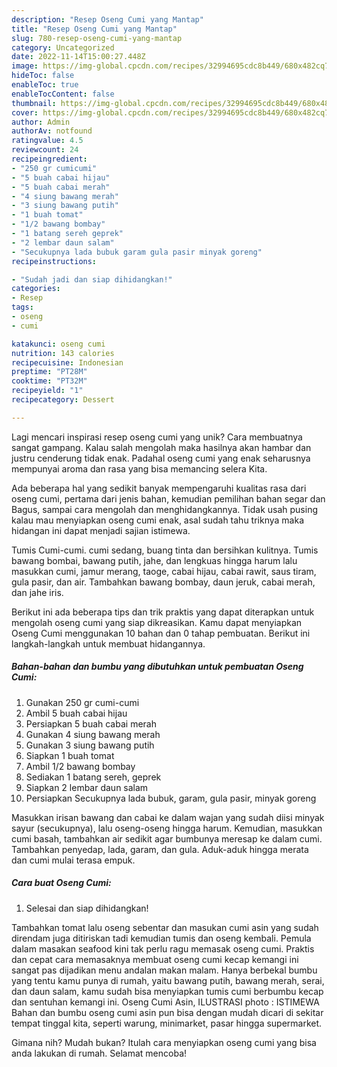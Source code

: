 ```yaml
---
description: "Resep Oseng Cumi yang Mantap"
title: "Resep Oseng Cumi yang Mantap"
slug: 780-resep-oseng-cumi-yang-mantap
category: Uncategorized
date: 2022-11-14T15:00:27.448Z
image: https://img-global.cpcdn.com/recipes/32994695cdc8b449/680x482cq70/oseng-cumi-foto-resep-utama.jpg
hideToc: false
enableToc: true
enableTocContent: false
thumbnail: https://img-global.cpcdn.com/recipes/32994695cdc8b449/680x482cq70/oseng-cumi-foto-resep-utama.jpg
cover: https://img-global.cpcdn.com/recipes/32994695cdc8b449/680x482cq70/oseng-cumi-foto-resep-utama.jpg
author: Admin
authorAv: notfound
ratingvalue: 4.5
reviewcount: 24
recipeingredient:
- "250 gr cumicumi"
- "5 buah cabai hijau"
- "5 buah cabai merah"
- "4 siung bawang merah"
- "3 siung bawang putih"
- "1 buah tomat"
- "1/2 bawang bombay"
- "1 batang sereh geprek"
- "2 lembar daun salam"
- "Secukupnya lada bubuk garam gula pasir minyak goreng"
recipeinstructions:

- "Sudah jadi dan siap dihidangkan!"
categories:
- Resep
tags:
- oseng
- cumi

katakunci: oseng cumi 
nutrition: 143 calories
recipecuisine: Indonesian
preptime: "PT28M"
cooktime: "PT32M"
recipeyield: "1"
recipecategory: Dessert

---
```





Lagi mencari inspirasi resep oseng cumi yang unik? Cara membuatnya sangat gampang. Kalau salah mengolah maka hasilnya akan hambar dan justru cenderung tidak enak. Padahal oseng cumi yang enak seharusnya mempunyai aroma dan rasa yang bisa memancing selera Kita.





Ada beberapa hal yang sedikit banyak mempengaruhi kualitas rasa dari oseng cumi, pertama dari jenis bahan, kemudian pemilihan bahan segar dan Bagus, sampai cara mengolah dan menghidangkannya. Tidak usah pusing kalau mau menyiapkan oseng cumi enak,      asal sudah tahu triknya maka hidangan ini dapat menjadi sajian istimewa.














Tumis Cumi-cumi. cumi sedang, buang tinta dan bersihkan kulitnya. Tumis bawang bombai, bawang putih, jahe, dan lengkuas hingga harum lalu masukkan cumi, jamur merang, taoge, cabai hijau, cabai rawit, saus tiram, gula pasir, dan air. Tambahkan bawang bombay, daun jeruk, cabai merah, dan jahe iris.






Berikut ini ada beberapa tips dan trik praktis yang dapat diterapkan untuk mengolah oseng cumi yang siap dikreasikan. Kamu dapat menyiapkan Oseng Cumi menggunakan 10 bahan dan 0 tahap pembuatan. Berikut ini langkah-langkah untuk membuat hidangannya.

<!--inarticleads1-->

##### Bahan-bahan dan bumbu yang dibutuhkan untuk pembuatan Oseng Cumi:

1. Gunakan 250 gr cumi-cumi
1. Ambil 5 buah cabai hijau
1. Persiapkan 5 buah cabai merah
1. Gunakan 4 siung bawang merah
1. Gunakan 3 siung bawang putih
1. Siapkan 1 buah tomat
1. Ambil 1/2 bawang bombay
1. Sediakan 1 batang sereh, geprek
1. Siapkan 2 lembar daun salam
1. Persiapkan Secukupnya lada bubuk, garam, gula pasir, minyak goreng


Masukkan irisan bawang dan cabai ke dalam wajan yang sudah diisi minyak sayur (secukupnya), lalu oseng-oseng hingga harum. Kemudian, masukkan cumi basah, tambahkan air sedikit agar bumbunya meresap ke dalam cumi. Tambahkan penyedap, lada, garam, dan gula. Aduk-aduk hingga merata dan cumi mulai terasa empuk. 

<!--inarticleads2-->

##### Cara buat Oseng Cumi:


1. Selesai dan siap dihidangkan!

Tambahkan tomat lalu oseng sebentar dan masukan cumi asin yang sudah direndam juga ditiriskan tadi kemudian tumis dan oseng kembali. Pemula dalam masakan seafood kini tak perlu ragu memasak oseng cumi. Praktis dan cepat cara memasaknya membuat oseng cumi kecap kemangi ini sangat pas dijadikan menu andalan makan malam. Hanya berbekal bumbu yang tentu kamu punya di rumah, yaitu bawang putih, bawang merah, serai, dan daun salam, kamu sudah bisa menyiapkan tumis cumi berbumbu kecap dan sentuhan kemangi ini. Oseng Cumi Asin, ILUSTRASI photo : ISTIMEWA Bahan dan bumbu oseng cumi asin pun bisa dengan mudah dicari di sekitar tempat tinggal kita, seperti warung, minimarket, pasar hingga supermarket. 

Gimana nih? Mudah bukan? Itulah cara menyiapkan oseng cumi yang bisa anda lakukan di rumah. Selamat mencoba!
